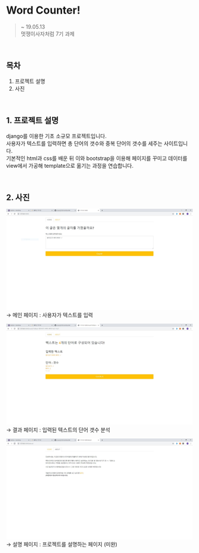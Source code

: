 # Word Counter!
> ~ 19.05.13 <br>
> 멋쟁이사자처럼 7기 과제

<br>

## 목차
1. 프로젝트 설명
2. 사진

<br>

## 1. 프로젝트 설명
django를 이용한 기초 소규모 프로젝트입니다. <br>
사용자가 텍스트를 입력하면 총 단어의 갯수와 중복 단어의 갯수를 세주는 사이트입니다. <br>
기본적인 html과 css를 배운 뒤 이와 bootstrap을 이용해 페이지를 꾸미고 데이터를 view에서 가공해 template으로 옮기는 과정을 연습합니다. <br>

<br>

## 2. 사진
![ex_screenshot](./img/wordcount-1.JPG) <br>
→ 메인 페이지 : 사용자가 텍스트를 입력

![ex_screenshot](./img/wordcount-2.JPG) <br>
→ 결과 페이지 : 입력된 텍스트의 단어 갯수 분석

![ex_screenshot](./img/wordcount-3.JPG) <br>
→ 설명 페이지 : 프로젝트를 설명하는 페이지 (미완)
